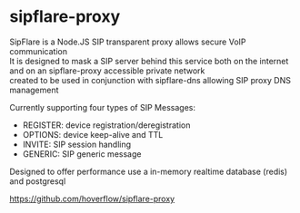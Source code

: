 # sipflare-proxy
SipFlare is a Node.JS SIP transparent proxy allows secure VoIP communication  
It is designed to mask a SIP server behind this service both on the internet and on an sipflare-proxy accessible private network  
created to be used in conjunction with sipflare-dns allowing SIP proxy DNS management  

Currently supporting four types of SIP Messages:   
- REGISTER: device registration/deregistration  
- OPTIONS: device keep-alive and TTL  
- INVITE: SIP session handling   
- GENERIC: SIP generic message    

Designed to offer performance use a in-memory realtime database (redis) and postgresql    



https://github.com/hoverflow/sipflare-proxy  



